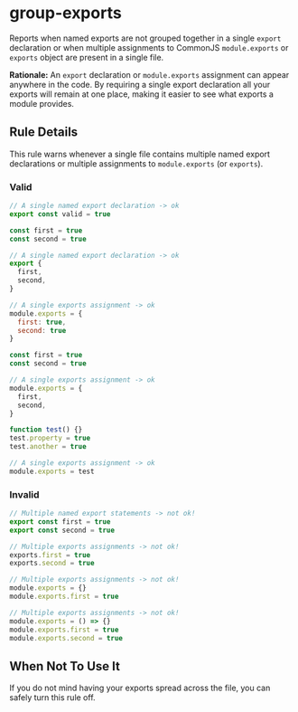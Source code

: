 # group-exports

Reports when named exports are not grouped together in a single `export` declaration or when multiple assignments to CommonJS `module.exports` or `exports` object are present in a single file.

**Rationale:** An `export` declaration or `module.exports` assignment can appear anywhere in the code. By requiring a single export declaration all your exports will remain at one place, making it easier to see what exports a module provides.

## Rule Details

This rule warns whenever a single file contains multiple named export declarations or multiple assignments to `module.exports` (or `exports`).

### Valid

```js
// A single named export declaration -> ok
export const valid = true
```

```js
const first = true
const second = true

// A single named export declaration -> ok
export {
  first,
  second,
}
```

```js
// A single exports assignment -> ok
module.exports = {
  first: true,
  second: true
}
```

```js
const first = true
const second = true

// A single exports assignment -> ok
module.exports = {
  first,
  second,
}
```

```js
function test() {}
test.property = true
test.another = true

// A single exports assignment -> ok
module.exports = test
```


### Invalid

```js
// Multiple named export statements -> not ok!
export const first = true
export const second = true
```

```js
// Multiple exports assignments -> not ok!
exports.first = true
exports.second = true
```

```js
// Multiple exports assignments -> not ok!
module.exports = {}
module.exports.first = true
```

```js
// Multiple exports assignments -> not ok!
module.exports = () => {}
module.exports.first = true
module.exports.second = true
```

## When Not To Use It

If you do not mind having your exports spread across the file, you can safely turn this rule off.

